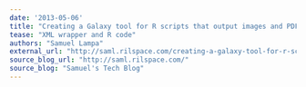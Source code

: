 ```yaml
---
date: '2013-05-06'
title: "Creating a Galaxy tool for R scripts that output images and PDFs"
tease: "XML wrapper and R code"
authors: "Samuel Lampa"
external_url: "http://saml.rilspace.com/creating-a-galaxy-tool-for-r-scripts-that-output-images-and-pdfs"
source_blog_url: "http://saml.rilspace.com/" 
source_blog: "Samuel's Tech Blog"
---
```

